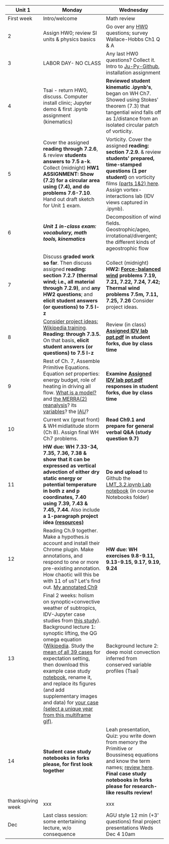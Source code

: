 | Unit 1 | Monday  | Wednesday  |
|---|------------- | ------------- |
| First week| Intro/welcome | Math review  |
| 2| Assign HW0; review SI units & physics basics | Go over any [HW0](https://github.com/ATMOcanes/ATM651_IntroAtmDynamics/tree/master/Unit1-Terminology_and_Tools) questions; survey Wallace-Hobbs Ch1 Q & A |
| 3 | LABOR DAY- NO CLASS | Any last HW0 questions? Collect it. Intro to [Ju-Py-Github](https://github.com/MPOcanes/MPO624-2020/blob/master/presentations/ProfGrumpy_guide_condaJuPyGitHub.pptx.pdf), installation assignment|
| 4 | Tsai - return HW0, discuss. Computer install clinic; Jupyter demo & first .ipynb assignment (kinematics) | **Reviewed student kinematic .ipynb's**, began on WH Ch7. Showed using Stokes' theorem (7.3) that tangential wind falls off as 1/distance from an isolated circular patch of vorticity. |
| 5 |Cover the assigned **reading through 7.2.6**, & review **students answers to 7.5 a-k**. Collect (midnight) **HW1 ASSIGNMENT: Show (7.2) for a circular area using (7.4), and do problems 7.6-7.10**. Hand out draft sketch for Unit 1 exam. | Vorticity. Cover the assigned **reading: section 7.2.9.** & review **students' prepared, time-stamped questions (1 per student)** on vorticity films [(parts 1&2) here](http://web.mit.edu/hml/ncfmf.html). Assign vortex-interactions lab (IDV views captured in .ipynb). |
| 6 | ***Unit 1 in-class exam: vocabulary, math tools, kinematics*** | Decomposition of wind fields. Geostrophic/ageo, irrotational/divergent; the different kinds of ageostrophic flow |
| 7 | Discuss **graded work so far**. Then discuss assigned **reading: section 7.2.7 (thermal wind; i.e., all material through 7.2.9)**, and **any HW2 questions**; and **elicit student answers (or questions) to 7.5 l-z**  | Collect (midnight) **HW2: [Force-balanced wind](http://profhorn.meteor.wisc.edu/wxwise/kinematics/h5/balance.html) problems 7.19, 7.21, 7.22, 7.24, 7.42; Thermal wind problems 7.5m, 7.11, 7.25, 7.26** Consider project ideas. |
| 8 | [Consider project ideas: Wikipedia training](https://dashboard.wikiedu.org/courses/University_of_Miami/Weather_Analysis_(Fall_2019)?enroll=fjsbeacg). **Reading: through 7.3.5.** On that basis, **elicit student answers (or questions) to 7.5 l-z**  | Review (in class) **[Assigned IDV lab ppt.pdf](https://github.com/ATMOcanes/ATM651_IntroAtmDynamics/blob/master/Unit2-WHch7/2019_Warm-coolCore_Vortices_structurelab.pptx) in student forks, due by class time** |
|9|Rest of Ch. 7, Assemble Primitive Equations. Equation *set* properties: energy budget, role of heating in driving all flow. [What is a model?](http://proj.badc.rl.ac.uk/pimms/browser/CASCADE/ControlledVocabs/trunk/Software?rev=48&order=size) and [the MERRA(2) reanalysis](https://gmao.gsfc.nasa.gov/pubs/docs/Bosilovich785.pdf)? its [variables](https://gmao.gsfc.nasa.gov/products/documents/GEOS-5_Filespec_Glossary.pdf)? the [IAU](https://journals.ametsoc.org/doi/10.1175/MWR-D-18-0117.1)?| **Examine [Assigned IDV lab ppt.pdf](https://github.com/ATMOcanes/ATM651_IntroAtmDynamics/blob/master/Unit2-WHch7/PV_budget_heatingrates_spinupconcept.pptx) responses in student forks, due by class time** | 
|10|Current wx (great front) & WH midlatitude storm (Ch 8). Assign final WH Ch7 problems.|**Read Ch9.1 and prepare for general verbal Q&A (study question 9.7)**|
|11|**HW due: WH 7.33-34, 7.35, 7.36, 7.38 & show that it can be expressed as vertical advection of either dry static energy or potential temperature in both z and p coordinates, 7.40 using 7.39, 7.43 & 7.45, 7.44.** Also include **a 1-paragraph project idea [(resources)](https://github.com/ATMOcanes/ATM651_IntroAtmDynamics/blob/master/README.md)**|**Do and upload** to Github the [LMT_3.2.ipynb Lab notebook](https://nbviewer.jupyter.org/github/ATMOcanes/ATM651_IntroAtmDynamics/blob/master/Notebooks/LackmannMapesTyle_3.2.ipynb) (in course Notebooks folder)| 
|12|Reading Ch.9 together. Make a hypothes.is account and install their Chrome plugin. Make annotations, and respond to one or more pre-existing annotation. How chaotic will this be with 11 of us? Let's find out. [My annotated Ch9](https://hyp.is/3ZI0DPmIEemNRccqX5PD3Q/cup.aos.wisc.edu/453/2016/readings/Atmospheric_Science-Wallace_Hobbs.pdf)|**HW due: WH exercises 9.8-9.11, 9.13-9.15, 9.17, 9.19, 9.24**|
|13|Final 2 weeks: holism on synoptic+convective weather of subtropics, IDV-Jupyter case studies from [this study](https://hyp.is/ztYejPqIEemSGDuaxFcudw/journals.ametsoc.org/doi/pdf/10.1175/JCLI-D-19-0188.1)). Background lecture 1: synoptic lifting, the QG omega equation ([Wikipedia](https://en.wikipedia.org/wiki/Omega_equation). Study the [mean of all 39 cases](https://weather.rsmas.miami.edu/repository/entry/show?entryid=71d7c12a-a144-4527-a813-6929ed900782) for expectation setting, then download this example case study [notebook](https://nbviewer.jupyter.org/github/ATMOcanes/ATM407/blob/master/Notebooks/QG_summer_rains_SEUS_2007-07-06_and_composite_mean_withlinks.ipynb), rename it, and replace its figures (and add supplementary images and data) for [your case (select a unique year from this multiframe gif)](https://weather.rsmas.miami.edu/repository/entry/show?entryid=bd2c3cad-7108-4be2-8c5b-45e4edece4ac).| Background lecture 2: deep moist convection inferred from conserved variable profiles (Tsai)|
|14|**Student case study notebooks in forks please, for first look together**| Leah presentation, Quiz: you write down from memory the Primitive or Boussinesq equations and know the term names; [review here](https://github.com/ATMOcanes/ATM651_IntroAtmDynamics/blob/master/FinalQuiz_PE_studyp1.pdf). **Final case study notebooks in forks please for research-like results review!**  |
|thanksgiving week|xxx|xxx|
|Dec|Last class session: some entertaining lecture, w/o consequence |AGU style 12 min (+3' questions) final project presentations Weds Dec 4 10am|
